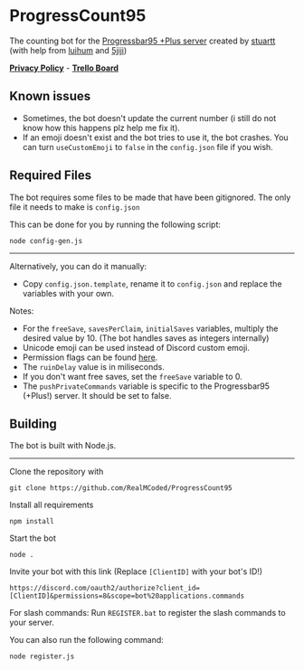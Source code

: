 # ProgressCount95

The counting bot for the [Progressbar95 +Plus server](https://discord.gg/PGMB93T5yJ) created by [stuartt](https://github.com/RealMCoded) (with help from [luihum](https://github.com/luihum) and [5jiji](https://github.com/5jiji))

**[Privacy Policy](https://github.com/RealMCoded/ProgressCount95/blob/master/PRIVACY-POLICY.md)** - **[Trello Board](https://trello.com/b/WMZYOuTd/progresscount95)**

## Known issues

- Sometimes, the bot doesn't update the current number (i still do not know how this happens plz help me fix it).
- If an emoji doesn't exist and the bot tries to use it, the bot crashes. You can turn `useCustomEmoji` to `false` in the `config.json` file if you wish.

## Required Files

The bot requires some files to be made that have been gitignored. The only file it needs to make is `config.json`

This can be done for you by running the following script:
```
node config-gen.js
```

---

Alternatively, you can do it manually:

- Copy `config.json.template`, rename it to `config.json` and replace the variables with your own.

Notes:
* For the `freeSave`, `savesPerClaim`, `initialSaves` variables, multiply the desired value by 10. (The bot handles saves as integers internally)
* Unicode emoji can be used instead of Discord custom emoji.
* Permission flags can be found [here](https://discord.js.org/#/docs/main/stable/class/Permissions?scrollTo=s-FLAGS).
* The `ruinDelay` value is in miliseconds.
* If you don't want free saves, set the `freeSave` variable to 0.
* The `pushPrivateCommands` variable is specific to the Progressbar95 (+Plus!) server. It should be set to false.

## Building

The bot is built with Node.js.

---

Clone the repository with
```
git clone https://github.com/RealMCoded/ProgressCount95
```

Install all requirements
```
npm install
```

Start the bot
```
node .
```

Invite your bot with this link (Replace `[ClientID]` with your bot's ID!)
```
https://discord.com/oauth2/authorize?client_id=[ClientID]&permissions=8&scope=bot%20applications.commands
```

For slash commands: Run `REGISTER.bat` to register the slash commands to your server.

You can also run the following command:
```
node register.js
```
